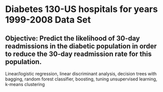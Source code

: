 # Diabetes 130-US hospitals for years 1999-2008 Data Set

## Objective: Predict the likelihood of 30-day readmissions in the diabetic population in order to reduce the 30-day readmission rate for this population.

Linear/logistic regression, linear discriminant analysis,
decision trees with bagging, random forest classifier, boosting, tuning
unsupervised learning, k-means clustering
